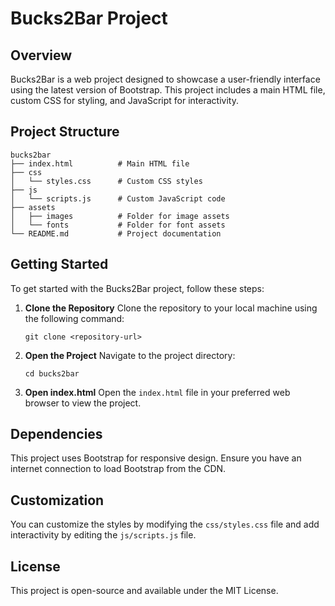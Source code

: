 # Bucks2Bar Project

## Overview
Bucks2Bar is a web project designed to showcase a user-friendly interface using the latest version of Bootstrap. This project includes a main HTML file, custom CSS for styling, and JavaScript for interactivity.

## Project Structure
```
bucks2bar
├── index.html          # Main HTML file
├── css
│   └── styles.css      # Custom CSS styles
├── js
│   └── scripts.js      # Custom JavaScript code
├── assets
│   ├── images          # Folder for image assets
│   └── fonts           # Folder for font assets
└── README.md           # Project documentation
```

## Getting Started
To get started with the Bucks2Bar project, follow these steps:

1. **Clone the Repository**
   Clone the repository to your local machine using the following command:
   ```
   git clone <repository-url>
   ```

2. **Open the Project**
   Navigate to the project directory:
   ```
   cd bucks2bar
   ```

3. **Open index.html**
   Open the `index.html` file in your preferred web browser to view the project.

## Dependencies
This project uses Bootstrap for responsive design. Ensure you have an internet connection to load Bootstrap from the CDN.

## Customization
You can customize the styles by modifying the `css/styles.css` file and add interactivity by editing the `js/scripts.js` file.

## License
This project is open-source and available under the MIT License.
